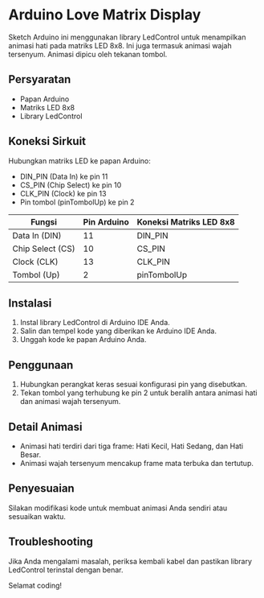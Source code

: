 # Arduino Love Matrix Display

Sketch Arduino ini menggunakan library LedControl untuk menampilkan animasi hati pada matriks LED 8x8. Ini juga termasuk animasi wajah tersenyum. Animasi dipicu oleh tekanan tombol.

## Persyaratan

- Papan Arduino
- Matriks LED 8x8
- Library LedControl

## Koneksi Sirkuit

Hubungkan matriks LED ke papan Arduino:

- DIN_PIN (Data In) ke pin 11
- CS_PIN (Chip Select) ke pin 10
- CLK_PIN (Clock) ke pin 13
- Pin tombol (pinTombolUp) ke pin 2

| Fungsi                  | Pin Arduino | Koneksi Matriks LED 8x8 |
|-------------------------|-------------|-------------------------|
| Data In (DIN)           | 11          | DIN_PIN                 |
| Chip Select (CS)        | 10          | CS_PIN                  |
| Clock (CLK)             | 13          | CLK_PIN                 |
| Tombol (Up)             | 2           | pinTombolUp             |

## Instalasi

1. Instal library LedControl di Arduino IDE Anda.
2. Salin dan tempel kode yang diberikan ke Arduino IDE Anda.
3. Unggah kode ke papan Arduino Anda.

## Penggunaan

1. Hubungkan perangkat keras sesuai konfigurasi pin yang disebutkan.
2. Tekan tombol yang terhubung ke pin 2 untuk beralih antara animasi hati dan animasi wajah tersenyum.

## Detail Animasi

- Animasi hati terdiri dari tiga frame: Hati Kecil, Hati Sedang, dan Hati Besar.
- Animasi wajah tersenyum mencakup frame mata terbuka dan tertutup.

## Penyesuaian

Silakan modifikasi kode untuk membuat animasi Anda sendiri atau sesuaikan waktu.

## Troubleshooting

Jika Anda mengalami masalah, periksa kembali kabel dan pastikan library LedControl terinstal dengan benar.

Selamat coding!
